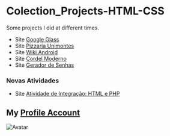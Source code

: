 # Colection_Projects-HTML-CSS
Some projects I did at different times.

- Site [Google Glass](https://sleess.github.io/Colection_Projects-HTML-CSS/google-glass/curso-html5-pacote01/projeto-glass-html5/index.html)
- Site [Pizzaria Unimontes](https://sleess.github.io/Colection_Projects-HTML-CSS/pizzaria/html/inicio.html)
- Site [Wiki Android](https://sleess.github.io/Colection_Projects-HTML-CSS/wiki-android/html/index.html)
- Site [Cordel Moderno](https://sleess.github.io/Colection_Projects-HTML-CSS/cordel-moderno/html/index.html)
- Site [Gerador de Senhas](https://sleess.github.io/Colection_Projects-HTML-CSS/gerador_de_Senha/index.html)

### Novas Atividades

- Site [Atividade de Integração: HTML e PHP](https://sleess.github.io/Colection_Projects-HTML-CSS/integracao-html-php/index.html)

  
## My [Profile Account](https://github.com/SLeess)
![Avatar](https://avatars.githubusercontent.com/u/105681930?v=4)
